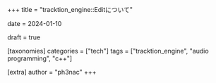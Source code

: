 +++
title = "tracktion_engine::Editについて"

date = 2024-01-10

draft = true

[taxonomies]
categories = ["tech"]
tags = ["tracktion_engine", "audio programming", "c++"]

[extra]
author = "ph3nac"
+++
